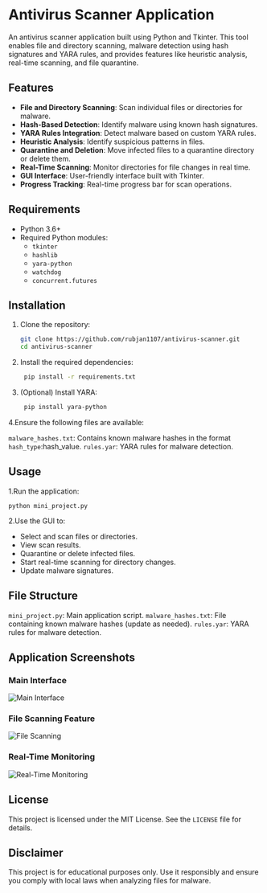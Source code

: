 # Antivirus Scanner Application

An antivirus scanner application built using Python and Tkinter. This tool enables file and directory scanning, malware detection using hash signatures and YARA rules, and provides features like heuristic analysis, real-time scanning, and file quarantine.

## Features

- **File and Directory Scanning**: Scan individual files or directories for malware.
- **Hash-Based Detection**: Identify malware using known hash signatures.
- **YARA Rules Integration**: Detect malware based on custom YARA rules.
- **Heuristic Analysis**: Identify suspicious patterns in files.
- **Quarantine and Deletion**: Move infected files to a quarantine directory or delete them.
- **Real-Time Scanning**: Monitor directories for file changes in real time.
- **GUI Interface**: User-friendly interface built with Tkinter.
- **Progress Tracking**: Real-time progress bar for scan operations.

## Requirements

- Python 3.6+
- Required Python modules:
  - `tkinter`
  - `hashlib`
  - `yara-python`
  - `watchdog`
  - `concurrent.futures`

## Installation

1. Clone the repository:
   ```bash
   git clone https://github.com/rubjan1107/antivirus-scanner.git
   cd antivirus-scanner
2. Install the required dependencies:
   ```bash
    pip install -r requirements.txt
3. (Optional) Install YARA:
   ```bash
    pip install yara-python
4.Ensure the following files are available:

  `malware_hashes.txt`: Contains known malware hashes in the format 
  `hash_type`:hash_value.
  `rules.yar`: YARA rules for malware detection.

## Usage
1.Run the application:
   
    python mini_project.py
2.Use the GUI to:

 - Select and scan files or directories.
 - View scan results.
 - Quarantine or delete infected files.
 - Start real-time scanning for directory changes.
 - Update malware signatures.

## File Structure

`mini_project.py`: Main application script.
`malware_hashes.txt`: File containing known malware hashes (update as needed).
`rules.yar`: YARA rules for malware detection.

## Application Screenshots

### Main Interface
![Main Interface](screenshots/app_interface.png "Main Interface of the Application")

### File Scanning Feature
![File Scanning](screenshots/file_scanning.png "File Scanning in Action")

### Real-Time Monitoring
![Real-Time Monitoring](screenshots/real_time_monitoring.png "Real-Time Scanning Interface")

## License
This project is licensed under the MIT License. See the `LICENSE` file for details.

## Disclaimer
This project is for educational purposes only. Use it responsibly and ensure you comply with local laws when analyzing files for malware.





 


